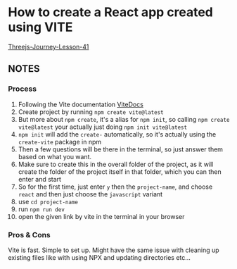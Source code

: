 # How to create a React app created using VITE
[Threejs-Journey-Lesson-41](https://threejs-journey.com/lessons/first-react-application#)

## NOTES

### Process
1. Following the Vite documentation [ViteDocs](https://vitejs.dev/guide/)
2. Create project by running `npm create vite@latest`
3. But more about  `npm create`, it's a alias for  `npm init`, so calling `npm create vite@latest` your actually just doing `npm init vite@latest`
4. `npm init` will add the `create-` automatically, so it's actually using the `create-vite` package in npm
5. Then a few questions will be there in the terminal, so just answer them based on what you want. 
6. Make sure to create this in the overall folder of the project, as it will create the folder of the project itself in that folder, which you can then enter and start 
7. So for the first time, just enter `y` then the `project-name`, and choose `react` and then just choose the `javascript` variant
8. use `cd project-name`
9. run `npm run dev`
10. open the given link by vite in the terminal in your browser


### Pros & Cons
Vite is fast. Simple to set up.
Might have the same issue with cleaning up existing files like with using NPX and updating directories etc...


 
